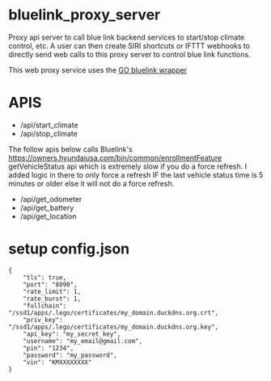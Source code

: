 # bluelink_proxy_server
Proxy api server to call blue link backend services to start/stop climate control, etc. A user can then create SIRI shortcuts or IFTTT webhooks to directly send web calls to this proxy server to control blue link functions. 

This web proxy service uses the [GO bluelink wrapper](https://github.com/TaiPhamD/bluelink_go)

# APIS
- /api/start_climate
- /api/stop_climate

The follow apis below calls Bluelink's https://owners.hyundaiusa.com/bin/common/enrollmentFeature getVehicleStatus api which is extremely slow if you do a force refresh. I added logic in there to only force a refresh IF the last vehicle status time is 5 minutes or older else it will not do a force refresh. 
- /api/get_odometer
- /api/get_battery 
- /api/get_location

# setup config.json

```
{
    "tls": true,
    "port": "8090",
    "rate_limit": 1,
    "rate_burst": 1,
    "fullchain": "/ssd1/apps/.lego/certificates/my_domain.duckdns.org.crt",
    "priv_key": "/ssd1/apps/.lego/certificates/my_domain.duckdns.org.key",
    "api_key": "my_secret_key",
    "username": "my_email@gmail.com",
    "pin": "1234",
    "password": "my_password",
    "vin": "KMXXXXXXXX"
}
```
